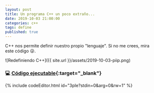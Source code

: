 ```yaml
---
layout: post
title: Un programa C++ un poco extraño...
date: 2019-10-03 21:00:00
categories: c++
tags: define
published: true
---
```


C++ nos permite definir nuestro propio "lenguaje". Si no me crees, mira este código 😜.

![Redefiniendo C++]({{ site.url }}/assets/2019-10-03-piip.png)


### 💻 [Código ejecutable](https://jdoodle.com/a/3pIe){:target="_blank"}

{% include codeEditor.html id="3pIe?stdin=0&arg=0&rw=1" %}
